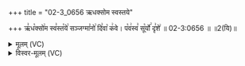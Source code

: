 +++
title = "02-3_0656 ऋधक्सोम स्वस्तये"

+++
ऋ꣣ध꣡क्सो꣢म स्व꣣स्त꣡ये꣢ सञ्जग्मा꣣नो꣢ दि꣣वा꣡ क꣢वे। प꣡व꣢स्व꣣ सू꣡र्यो꣢ दृ꣣शे꣢ ॥ 02-3:0656 ॥ ॥2(यि)॥

<details><summary>मूलम् (VC)</summary>

ऋ꣣ध꣡क्सो꣢म स्व꣣स्त꣡ये꣢ संजग्मा꣣नो꣢ दि꣣वा꣡ क꣢वे । प꣡व꣢स्व꣣ सू꣡र्यो꣢ दृ꣣शे꣢ ॥६५६॥
</details>

<details><summary>विस्वर-मूलम् (VC)</summary>

ऋधक्सोम स्वस्तये संजग्मानो दिवा कवे । पवस्व सूर्यो दृशे ॥६५६॥
</details>